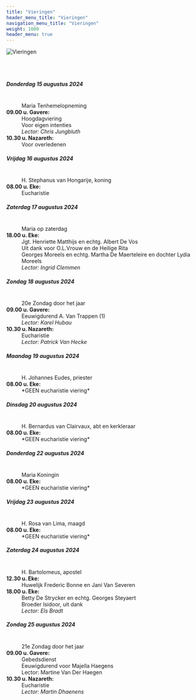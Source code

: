 ```yaml
---
title: "Vieringen"
header_menu_title: "Vieringen"
navigation_menu_title: "Vieringen"
weight: 1000
header_menu: true
---
```


![Vieringen](images/liturgische-vieringen.jpg)

<br>
<br>

##### Donderdag 15 augustus 2024  
<dl><dt>&nbsp;</dt><dd>Maria Tenhemelopneming<br></dd><dt><b>09.00 u. Gavere:</b></dt><dd>Hoogdagviering<br>Voor eigen intenties<br><i>Lector: Chris Jungbluth</i></dd>
<dt><b>10.30 u. Nazareth:</b></dt><dd>Voor overledenen</dd>
</dl>

##### Vrijdag 16 augustus 2024  
<dl><dt>&nbsp;</dt><dd>H. Stephanus van Hongarije, koning<br></dd><dt><b>08.00 u. Eke:</b></dt><dd>Eucharistie</dd>
</dl>

##### Zaterdag 17 augustus 2024  
<dl><dt>&nbsp;</dt><dd>Maria op zaterdag<br></dd><dt><b>18.00 u. Eke:</b></dt><dd>Jgt. Henriette Matthijs en echtg. Albert De Vos<br>Uit dank voor O.L.Vrouw en de Heilige Rita<br>Georges Moreels en echtg. Martha De Maerteleire en dochter Lydia Moreels<br><i>Lector: Ingrid Clemmen</i></dd>
</dl>

##### Zondag 18 augustus 2024  
<dl><dt>&nbsp;</dt><dd>20e Zondag door het jaar<br></dd><dt><b>09.00 u. Gavere:</b></dt><dd>Eeuwigdurend A. Van Trappen (1)<br><i>Lector: Karel Hubau</i></dd>
<dt><b>10.30 u. Nazareth:</b></dt><dd>Eucharistie<br><i>Lector: Patrick Van Hecke</i></dd>
</dl>

##### Maandag 19 augustus 2024  
<dl><dt>&nbsp;</dt><dd>H. Johannes Eudes, priester<br></dd><dt><b>08.00 u. Eke:</b></dt><dd>*GEEN eucharistie viering*</dd>
</dl>

##### Dinsdag 20 augustus 2024  
<dl><dt>&nbsp;</dt><dd>H. Bernardus van Clairvaux, abt en kerkleraar<br></dd><dt><b>08.00 u. Eke:</b></dt><dd>*GEEN eucharistie viering*</dd>
</dl>

##### Donderdag 22 augustus 2024  
<dl><dt>&nbsp;</dt><dd>Maria Koningin<br></dd><dt><b>08.00 u. Eke:</b></dt><dd>*GEEN eucharistie viering*</dd>
</dl>

##### Vrijdag 23 augustus 2024  
<dl><dt>&nbsp;</dt><dd>H. Rosa van Lima, maagd<br></dd><dt><b>08.00 u. Eke:</b></dt><dd>*GEEN eucharistie viering*</dd>
</dl>

##### Zaterdag 24 augustus 2024  
<dl><dt>&nbsp;</dt><dd>H. Bartolomeus, apostel<br></dd><dt><b>12.30 u. Eke:</b></dt><dd>Huwelijk Frederic Bonne en Jani Van Severen</dd>
<dt><b>18.00 u. Eke:</b></dt><dd>Betty De Strycker en echtg. Georges Steyaert<br>Broeder Isidoor, uit dank<br><i>Lector: Els Bradt</i></dd>
</dl>

##### Zondag 25 augustus 2024  
<dl><dt>&nbsp;</dt><dd>21e Zondag door het jaar<br></dd><dt><b>09.00 u. Gavere:</b></dt><dd>Gebedsdienst<br>Eeuwigdurend voor Majella Haegens<br>Lector: Martine Van Der Haegen</dd>
<dt><b>10.30 u. Nazareth:</b></dt><dd>Eucharistie<br><i>Lector: Martin Dhaenens</i></dd>
</dl>
<br>
<br>
<br>


